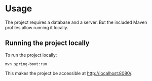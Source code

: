 # Usage

The project requires a database and a server. But the included Maven profiles allow running it locally.

## Running the project locally

To run the project locally:

```
mvn spring-boot:run
```

This makes the project be accessible at [http://localhost:8080/](http://localhost:8080/).
